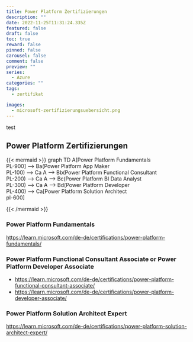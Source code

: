 ```yaml
---
title: Power Platform Zertifizierungen
description: ""
date: 2022-11-25T11:31:24.335Z
featured: false
draft: false
toc: true
reward: false
pinned: false
carousel: false
comment: false
preview: ""
series:
  - Azure
categories: ""
tags:
  - zertifikat

images:
  - microsoft-zertifizierungsuebersicht.png
---
```


test
## Power Platform Zertifizierungen
{{< mermaid >}}
graph TD
    A[Power Platform Fundamentals <br/> PL-900] --> Ba(Power Platform App Maker <br/> PL-100) --> Ca
    A --> Bb(Power Platform Functional Consultant <br/> PL-200) --> Ca
    A --> Bc(Power Platform BI Data Analyst <br/> PL-300) --> Ca
    A --> Bd(Power Platform Developer <br/> PL-400) --> Ca[Power Platform Solution Architect<br/> pl-600]
  

{{< /mermaid >}}

### Power Platform Fundamentals
https://learn.microsoft.com/de-de/certifications/power-platform-fundamentals/

### Power Platform Functional Consultant Associate or Power Platform Developer Associate
- https://learn.microsoft.com/de-de/certifications/power-platform-functional-consultant-associate/
- https://learn.microsoft.com/de-de/certifications/power-platform-developer-associate/

### Power Platform Solution Architect Expert
https://learn.microsoft.com/de-de/certifications/power-platform-solution-architect-expert/
